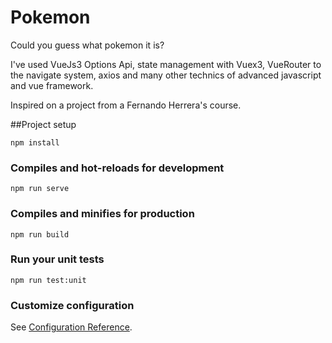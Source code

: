 # Pokemon

Could you guess what pokemon it is?

I've used VueJs3 Options Api, state management with Vuex3, VueRouter to the navigate system, axios and many other technics of advanced javascript and vue framework.

Inspired on a project from a Fernando Herrera's course.

##Project setup
```
npm install
```

### Compiles and hot-reloads for development
```
npm run serve
```

### Compiles and minifies for production
```
npm run build
```

### Run your unit tests
```
npm run test:unit
```

### Customize configuration
See [Configuration Reference](https://cli.vuejs.org/config/).
